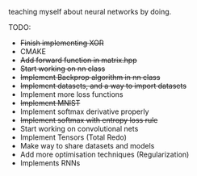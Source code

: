 teaching myself about neural networks by doing.

TODO:
*   ~~Finish implementing XOR~~ 
*   CMAKE
*   ~~Add forward function in matrix.hpp~~
*   ~~Start working on nn class~~
*   ~~Implement Backprop algorithm in nn class~~
*   ~~Implement datasets, and a way to import datasets~~
*   Implement more loss functions
*	~~Implement MNIST~~
*	Implement softmax derivative properly
* 	~~Implement softmax with entropy loss rule~~
* 	Start working on convolutional nets
*	Implement Tensors (Total Redo)
*	Make way to share datasets and models
* 	Add more optimisation techniques (Regularization)
* 	Implements RNNs
